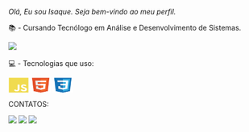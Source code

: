 *Olá, Eu sou Isaque.* 
*Seja bem-vindo ao meu perfil.*

📚    -   Cursando Tecnólogo em Análise e Desenvolvimento de Sistemas.


<img height="180em" src="https://github-readme-stats.vercel.app/api/top-langs/?username=isaclima&layout=compact&langs_count=7&theme=dracula"/>
</div>





💻    -    Tecnologias que uso:<div style="display: inline_block">
<img align="center" alt="Rafa-Js" height="30" width="40" src="https://raw.githubusercontent.com/devicons/devicon/master/icons/javascript/javascript-plain.svg">
  <img align="center" alt="Rafa-HTML" height="30" width="40" src="https://raw.githubusercontent.com/devicons/devicon/master/icons/html5/html5-original.svg">
  <img align="center" alt="Rafa-CSS" height="30" width="40" src="https://raw.githubusercontent.com/devicons/devicon/master/icons/css3/css3-original.svg">
</div>

CONTATOS:

  <a href="https://instagram.com/_isaque.lima" target="_blank"><img src="https://img.shields.io/badge/-Instagram-%23E4405F?style=for-the-badge&logo=instagram&logoColor=white" target="_blank"></a>
  <a href = "mailto:isaque.lima.leite.ill@gmail.com"><img src="https://img.shields.io/badge/-Gmail-%23333?style=for-the-badge&logo=gmail&logoColor=white" target="_blank"></a>
    <a href="https://www.linkedin.com/in/isaque-lima-320b62228" target="_blank"><img src="https://img.shields.io/badge/-LinkedIn-%230077B5?style=for-the-badge&logo=linkedin&logoColor=white" target="_blank"></a>

